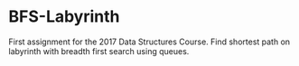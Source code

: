 # BFS-Labyrinth

First assignment for the 2017 Data Structures Course.
Find shortest path on labyrinth with breadth first search using queues.